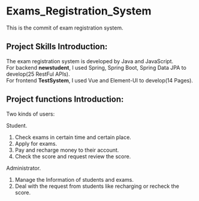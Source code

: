 # Exams_Registration_System
This is the commit of exam registration system.  

Project Skills Introduction:   
--
The exam registration system is developed by Java and JavaScript.   
For backend **newstudent**, I used Spring, Spring Boot, Spring Data JPA to develop(25 RestFul APIs).    
For frontend **TestSystem**, I used Vue and Element-UI to develop(14 Pages).  
    
Project functions Introduction:   
--
Two kinds of users:   

Student.   
1. Check exams in certain time and certain place.
2. Apply for exams.
3. Pay and recharge money to their account.
4. Check the score and request review the score. 


Administrator.   
1. Manage the Information of students and exams.   
2. Deal with the request from students like recharging or recheck the score.
